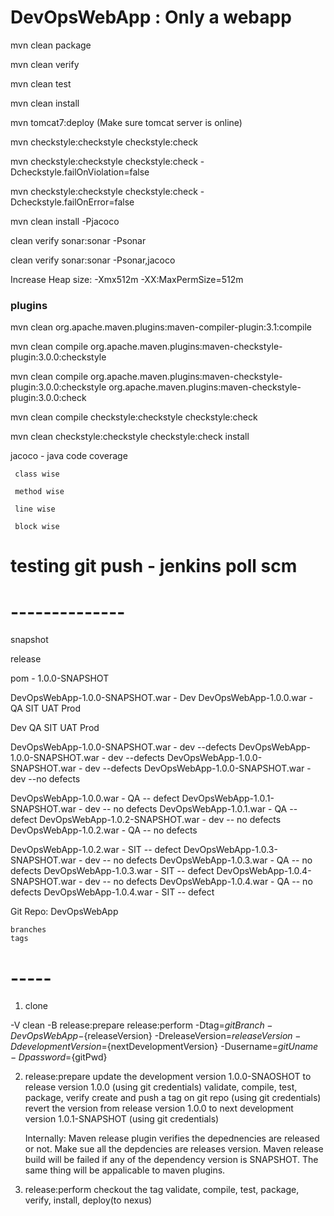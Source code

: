 # DevOpsWebApp : Only a webapp

mvn clean package

mvn clean verify

mvn clean test

mvn clean install

mvn tomcat7:deploy (Make sure tomcat server is online)

mvn checkstyle:checkstyle checkstyle:check

mvn checkstyle:checkstyle checkstyle:check -Dcheckstyle.failOnViolation=false

mvn checkstyle:checkstyle checkstyle:check -Dcheckstyle.failOnError=false

mvn clean install -Pjacoco

clean verify sonar:sonar -Psonar

clean verify sonar:sonar -Psonar,jacoco


Increase Heap size: -Xmx512m -XX:MaxPermSize=512m

### plugins

 mvn clean org.apache.maven.plugins:maven-compiler-plugin:3.1:compile

 mvn clean compile org.apache.maven.plugins:maven-checkstyle-plugin:3.0.0:checkstyle
 
 mvn clean compile org.apache.maven.plugins:maven-checkstyle-plugin:3.0.0:checkstyle org.apache.maven.plugins:maven-checkstyle-plugin:3.0.0:check
 
 mvn clean compile checkstyle:checkstyle checkstyle:check
 
 mvn clean checkstyle:checkstyle checkstyle:check install
 
 jacoco - java code coverage
 
	 class wise
	 
	 method wise
	 
	 line wise
	 
	 block wise

# testing git push - jenkins poll scm

# --------------

snapshot

release

pom - 1.0.0-SNAPSHOT

DevOpsWebApp-1.0.0-SNAPSHOT.war - Dev
DevOpsWebApp-1.0.0.war - QA SIT UAT Prod

Dev QA SIT UAT Prod

DevOpsWebApp-1.0.0-SNAPSHOT.war - dev --defects
DevOpsWebApp-1.0.0-SNAPSHOT.war - dev --defects
DevOpsWebApp-1.0.0-SNAPSHOT.war - dev --defects
DevOpsWebApp-1.0.0-SNAPSHOT.war - dev --no defects

DevOpsWebApp-1.0.0.war - QA -- defect
DevOpsWebApp-1.0.1-SNAPSHOT.war - dev -- no defects
DevOpsWebApp-1.0.1.war - QA -- defect
DevOpsWebApp-1.0.2-SNAPSHOT.war - dev -- no defects
DevOpsWebApp-1.0.2.war - QA -- no defects

DevOpsWebApp-1.0.2.war - SIT -- defect
DevOpsWebApp-1.0.3-SNAPSHOT.war - dev -- no defects
DevOpsWebApp-1.0.3.war - QA -- no defects
DevOpsWebApp-1.0.3.war - SIT -- defect
DevOpsWebApp-1.0.4-SNAPSHOT.war - dev -- no defects
DevOpsWebApp-1.0.4.war - QA -- no defects
DevOpsWebApp-1.0.4.war - SIT -- defect

Git Repo: DevOpsWebApp

	branches
	tags
	
# -----

1. clone

-V clean -B release:prepare release:perform -Dtag=${gitBranch}-DevOpsWebApp-${releaseVersion} -DreleaseVersion=${releaseVersion} -DdevelopmentVersion=${nextDevelopmentVersion} -Dusername=${gitUname} -Dpassword=${gitPwd}

2. release:prepare
	update the development version 1.0.0-SNAOSHOT to release version 1.0.0 (using git credentials)
	validate, compile, test, package, verify
	create and push a tag on git repo (using git credentials)
	revert the version from release version 1.0.0 to next development version 1.0.1-SNAPSHOT (using git credentials)
	
	Internally: Maven release plugin verifies the depednencies are released or not. Make sue all the depdencies are releases version. Maven release build will be failed if any of the dependency version is SNAPSHOT. The same thing will be appalicable to maven plugins.

3. release:perform
	checkout the tag
	validate, compile, test, package, verify, install, deploy(to nexus)
